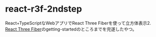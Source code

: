 # react-r3f-2ndstep
React+TypeScriptなWebアプリでReact Three Fiberを使って立方体表示2.<br/>
[React Three Fiber](https://docs.pmnd.rs/react-three-fiber/getting-started/introduction)のgetting-startedのところまでを完遂したやつ。
